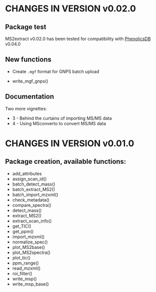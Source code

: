 # CHANGES IN VERSION v0.02.0

## Package test

MS2extract v0.02.0 has been tested for compatibility with
[PhenolicsDB](https://github.com/CooperstoneLab/PhenolicsDB) v0.04.0

## New functions

* Create `.mgf` format for GNPS batch upload

* write_mgf_gnps()

## Documentation

Two more vignettes:

* 3 - Behind the curtains of importing MS/MS data
* 4 - Using MSconverto to convert MS/MS data


# CHANGES IN VERSION v0.01.0

## Package creation, available functions:

        
* add_attributes
* assign_scan_id()
* batch_detect_mass()
* batch_extract_MS2()
* batch_import_mzxml()
* check_metadata()
* compare_spectra()
* detect_mass()
* extract_MS2()
* extract_scan_info()
* get_TIC()
* get_ppm()
* import_mzxml()
* normalize_spec()
* plot_MS2base()
* plot_MS2spectra()
* plot_tic()
* ppm_range()
* read_mzxml()
* roi_filter()
* write_msp()
* write_msp_base()

